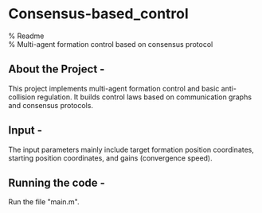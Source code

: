 # Consensus-based_control
% Readme                                   
% Multi-agent formation control based on consensus protocol       

About the Project - 
--------------------
This project implements multi-agent formation control and basic anti-collision regulation. 
It builds control laws based on communication graphs and consensus protocols.

Input - 
--------------------
The input parameters mainly include target formation position coordinates, starting position coordinates, and gains (convergence speed).

Running the code - 
--------------------
Run the file "main.m". 
